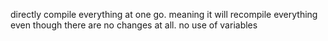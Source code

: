 directly compile everything at one go. 
meaning it will recompile everything even though there are no changes at all.
no use of variables
